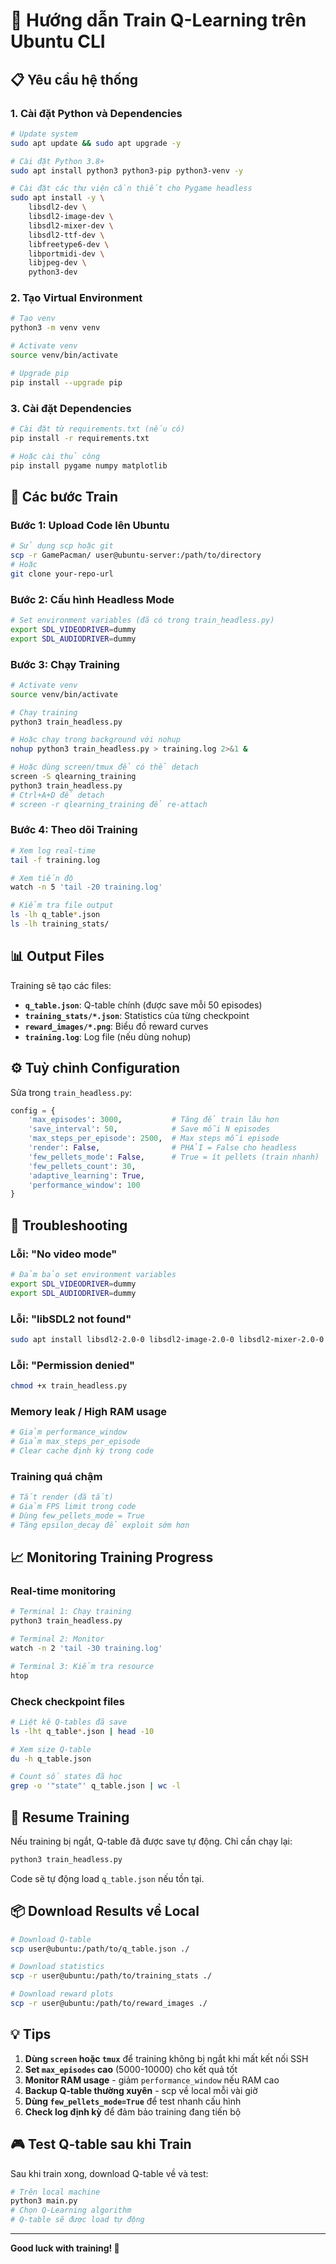 # 🚀 Hướng dẫn Train Q-Learning trên Ubuntu CLI

## 📋 Yêu cầu hệ thống

### 1. **Cài đặt Python và Dependencies**
```bash
# Update system
sudo apt update && sudo apt upgrade -y

# Cài đặt Python 3.8+
sudo apt install python3 python3-pip python3-venv -y

# Cài đặt các thư viện cần thiết cho Pygame headless
sudo apt install -y \
    libsdl2-dev \
    libsdl2-image-dev \
    libsdl2-mixer-dev \
    libsdl2-ttf-dev \
    libfreetype6-dev \
    libportmidi-dev \
    libjpeg-dev \
    python3-dev
```

### 2. **Tạo Virtual Environment**
```bash
# Tạo venv
python3 -m venv venv

# Activate venv
source venv/bin/activate

# Upgrade pip
pip install --upgrade pip
```

### 3. **Cài đặt Dependencies**
```bash
# Cài đặt từ requirements.txt (nếu có)
pip install -r requirements.txt

# Hoặc cài thủ công
pip install pygame numpy matplotlib
```

## 🎯 Các bước Train

### **Bước 1: Upload Code lên Ubuntu**
```bash
# Sử dụng scp hoặc git
scp -r GamePacman/ user@ubuntu-server:/path/to/directory
# Hoặc
git clone your-repo-url
```

### **Bước 2: Cấu hình Headless Mode**
```bash
# Set environment variables (đã có trong train_headless.py)
export SDL_VIDEODRIVER=dummy
export SDL_AUDIODRIVER=dummy
```

### **Bước 3: Chạy Training**
```bash
# Activate venv
source venv/bin/activate

# Chạy training
python3 train_headless.py

# Hoặc chạy trong background với nohup
nohup python3 train_headless.py > training.log 2>&1 &

# Hoặc dùng screen/tmux để có thể detach
screen -S qlearning_training
python3 train_headless.py
# Ctrl+A+D để detach
# screen -r qlearning_training để re-attach
```

### **Bước 4: Theo dõi Training**
```bash
# Xem log real-time
tail -f training.log

# Xem tiến độ
watch -n 5 'tail -20 training.log'

# Kiểm tra file output
ls -lh q_table*.json
ls -lh training_stats/
```

## 📊 Output Files

Training sẽ tạo các files:
- **`q_table.json`**: Q-table chính (được save mỗi 50 episodes)
- **`training_stats/*.json`**: Statistics của từng checkpoint
- **`reward_images/*.png`**: Biểu đồ reward curves
- **`training.log`**: Log file (nếu dùng nohup)

## ⚙️ Tuỳ chỉnh Configuration

Sửa trong `train_headless.py`:
```python
config = {
    'max_episodes': 3000,           # Tăng để train lâu hơn
    'save_interval': 50,            # Save mỗi N episodes
    'max_steps_per_episode': 2500,  # Max steps mỗi episode
    'render': False,                # PHẢI = False cho headless
    'few_pellets_mode': False,      # True = ít pellets (train nhanh)
    'few_pellets_count': 30,        
    'adaptive_learning': True,      
    'performance_window': 100       
}
```

## 🐛 Troubleshooting

### **Lỗi: "No video mode"**
```bash
# Đảm bảo set environment variables
export SDL_VIDEODRIVER=dummy
export SDL_AUDIODRIVER=dummy
```

### **Lỗi: "libSDL2 not found"**
```bash
sudo apt install libsdl2-2.0-0 libsdl2-image-2.0-0 libsdl2-mixer-2.0-0 libsdl2-ttf-2.0-0
```

### **Lỗi: "Permission denied"**
```bash
chmod +x train_headless.py
```

### **Memory leak / High RAM usage**
```bash
# Giảm performance_window
# Giảm max_steps_per_episode
# Clear cache định kỳ trong code
```

### **Training quá chậm**
```bash
# Tắt render (đã tắt)
# Giảm FPS limit trong code
# Dùng few_pellets_mode = True
# Tăng epsilon_decay để exploit sớm hơn
```

## 📈 Monitoring Training Progress

### **Real-time monitoring**
```bash
# Terminal 1: Chạy training
python3 train_headless.py

# Terminal 2: Monitor
watch -n 2 'tail -30 training.log'

# Terminal 3: Kiểm tra resource
htop
```

### **Check checkpoint files**
```bash
# Liệt kê Q-tables đã save
ls -lht q_table*.json | head -10

# Xem size Q-table
du -h q_table.json

# Count số states đã học
grep -o '"state"' q_table.json | wc -l
```

## 🔄 Resume Training

Nếu training bị ngắt, Q-table đã được save tự động. Chỉ cần chạy lại:
```bash
python3 train_headless.py
```

Code sẽ tự động load `q_table.json` nếu tồn tại.

## 📦 Download Results về Local

```bash
# Download Q-table
scp user@ubuntu:/path/to/q_table.json ./

# Download statistics
scp -r user@ubuntu:/path/to/training_stats ./

# Download reward plots
scp -r user@ubuntu:/path/to/reward_images ./
```

## 💡 Tips

1. **Dùng `screen` hoặc `tmux`** để training không bị ngắt khi mất kết nối SSH
2. **Set `max_episodes` cao** (5000-10000) cho kết quả tốt
3. **Monitor RAM usage** - giảm `performance_window` nếu RAM cao
4. **Backup Q-table thường xuyên** - scp về local mỗi vài giờ
5. **Dùng `few_pellets_mode=True`** để test nhanh cấu hình
6. **Check log định kỳ** để đảm bảo training đang tiến bộ

## 🎮 Test Q-table sau khi Train

Sau khi train xong, download Q-table về và test:
```bash
# Trên local machine
python3 main.py
# Chọn Q-Learning algorithm
# Q-table sẽ được load tự động
```

---

**Good luck with training! 🚀**


